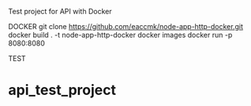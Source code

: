 Test project for API with Docker

DOCKER
git clone https://github.com/eaccmk/node-app-http-docker.git
docker build . -t node-app-http-docker
docker images
docker run -p 8080:8080 <img>

TEST
# api_test_project
